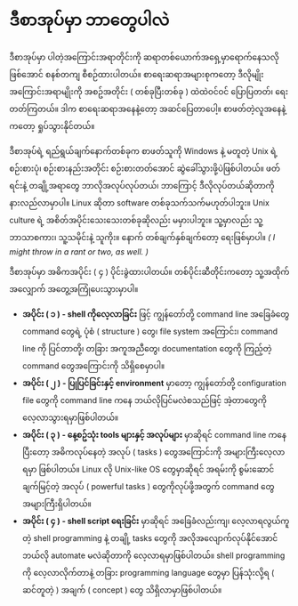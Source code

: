 # ဒီစာအုပ်မှာ ဘာတွေပါလဲ

ဒီစာအုပ်မှာ ပါတဲ့အကြောင်းအရာတိုင်းကို ဆရာတစ်ယောက်အရှေ့မှာရောက်နေသလို ဖြစ်အောင် စနစ်တကျ စီစဉ်ထားပါတယ်။ စာရေးဆရာအများစုကတော့ ဒီလိုမျိုးအကြောင်းအရာမျိုးကို အစဥ်အတိုင်း \( တစ်ခုပြီးတစ်ခု \) ထဲထဲဝင်ဝင် ပြောပြတတ်၊ ရေးတတ်ကြတယ်။ ဒါက စာရေးဆရာအနေနဲ့တော့ အဆင်ပြေတာပေါ့။ စာဖတ်တဲ့လူအနေနဲ့ကတော့ ရှုပ်သွားနိုင်တယ်။

ဒီစာအုပ်ရဲ့ ရည်ရွယ်ချက်နောက်တစ်ခုက စာဖတ်သူကို Windows နဲ့ မတူတဲ့ Unix ရဲ့ စဉ်းစားပုံ၊ စဉ်းစားနည်းအတိုင်း စဉ်းစားတတ်အောင် ဆွဲခေါ်သွားဖို့ပဲဖြစ်ပါတယ်။ ဖတ်ရင်းနဲ့ တချို့အရာတွေ ဘာလိုအလုပ်လုပ်တယ်၊ ဘာကြောင့် ဒီလိုလုပ်တယ်ဆိုတာကို နားလည်လာမှာပါ။ Linux ဆိုတာ software တစ်ခုသက်သက်မဟုတ်ပါဘူး။ Unix culture ရဲ့ အစိတ်အပိုင်းသေးသေးတစ်ခုဆိုလည်း မမှားပါဘူး။ သူ့မှာလည်း သူ့ဘာသာစကား၊ သူ့သမိုင်းနဲ့ သူကိုး။ နောက် တစ်ချက်နှစ်ချက်တော့ ရေးဖြစ်မှာပါ။ _\( I might throw in a rant or two, as well. \)_

ဒီစာအုပ်မှာ အဓိကအပိုင်း \( ၄ \) ပိုင်းခွဲထားပါတယ်။ တစ်ပိုင်းဆီတိုင်းကတော့ သူ့အထိုက်အလျှောက် အတွေ့အကြုံပေးသွားမှာပါ။

* **အပိုင်း \( ၁ \) - shell ကိုလေ့လာခြင်း** ဖြင့် ကျွန်တော်တို့ command line အခြေခံတွေ command တွေရဲ့ ပုံစံ \( structure \) တွေ၊ file system အကြောင်း၊ command line ကို ပြင်တာတို့၊ တခြား အကူအညီတွေ၊ documentation တွေကို ကြည့်တဲ့ command တွေအကြောင်းကို သိရှိစေမှာပါ။
* **အပိုင်း \( ၂ \) - ပြုပြင်ခြင်းနှင့် environment** မှာတော့  ကျွန်တော်တို့ configuration file တွေကို command line ကနေ ဘယ်လိုပြင်မလဲစသည်ဖြင့် အဲ့တာတွေကို လေ့လာသွားရမှာဖြစ်ပါတယ်။
* **အပိုင်း \( ၃ \)  - နေ့စဥ်သုံး tools များနှင့် အလုပ်များ** မှာဆိုရင် command line ကနေပြီးတော့ အဓိကလုပ်နေတဲ့ အလုပ် \( tasks \) တွေအကြောင်းကို အများကြီးလေ့လာရမှာ ဖြစ်ပါတယ်။ Linux လို Unix-like OS တွေမှာဆိုရင် အရမ်းကို စွမ်းဆောင်ချက်မြင့်တဲ့ အလုပ် \( powerful tasks \) တွေကိုလုပ်ဖို့အတွက် command တွေအများကြီးရှိပါတယ်။
* **အပိုင်း \( ၄ \) - shell script ရေးခြင်း** မှာဆိုရင် အခြေခံလည်းကျ၊ လေ့လာရလွယ်ကူတဲ့ shell programming နဲ့ တချို့ tasks တွေကို အလိုအလျောက်လုပ်နိုင်အောင် ဘယ်လို automate မလဲဆိုတာကို လေ့လာရမှာဖြစ်ပါတယ်။ shell programming ကို လေ့လာလိုက်တာနဲ့ တခြား programming language တွေမှာ ပြန်သုံးလို့ရ \( ဆင်တူတဲ့ \) အချက် \( concept \) တွေ သိရှိလာမှာဖြစ်ပါတယ်။



